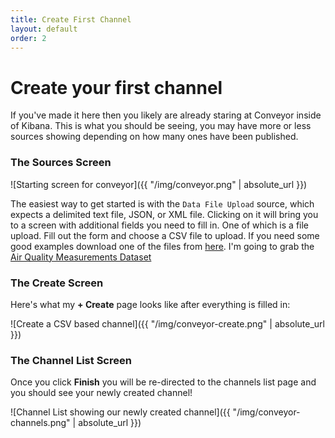 ```yaml
---
title: Create First Channel
layout: default
order: 2
---
```


# Create your first channel
If you've made it here then you likely are already staring at Conveyor inside of Kibana. This is what you should be seeing, you may have more or less sources showing depending on how many ones have been published.


### The Sources Screen
![Starting screen for conveyor]({{ "/img/conveyor.png" | absolute_url }})

The easiest way to get started is with the `Data File Upload` source, which expects a delimited text file, JSON, or XML file. Clicking on it will bring you to a screen with additional fields you need to fill in. One of which is a file upload. Fill out the form and choose a CSV file to upload. If you need some good examples download one of the files from [here](https://www.data.gov). I'm going to grab the [Air Quality Measurements Dataset](https://catalog.data.gov/dataset/air-quality-measures-on-the-national-environmental-health-tracking-network)

### The Create Screen
Here's what my **+ Create** page looks like after everything is filled in:

![Create a CSV based channel]({{ "/img/conveyor-create.png" | absolute_url }})


### The Channel List Screen
Once you click **Finish** you will be re-directed to the channels list page and you should see your newly created channel!

![Channel List showing our newly created channel]({{ "/img/conveyor-channels.png" | absolute_url }})

